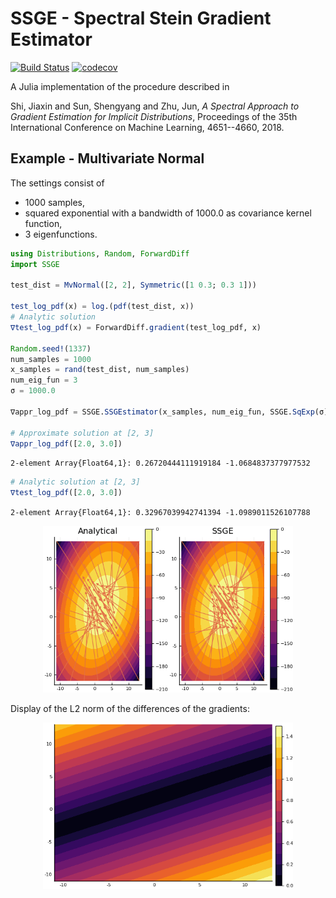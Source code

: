 # SSGE - Spectral Stein Gradient Estimator

[![Build Status](https://travis-ci.org/tpielok/SSGE.jl.svg?branch=master)](https://travis-ci.org/tpielok/SSGE.jl)
[![codecov](https://codecov.io/gh/tpielok/SSGE.JL/branch/master/graph/badge.svg)](https://codecov.io/gh/tpielok/SSGE.JL)


A Julia implementation of the procedure described in 

Shi, Jiaxin and Sun, Shengyang and Zhu, Jun,
*A Spectral Approach to Gradient Estimation for Implicit Distributions*,
Proceedings of the 35th International Conference on Machine Learning,
4651--4660,
2018.

## Example - Multivariate Normal

The settings consist of

* 1000 samples,
* squared exponential with a bandwidth of 1000.0 as covariance kernel function,
* 3 eigenfunctions.

```julia
using Distributions, Random, ForwardDiff
import SSGE

test_dist = MvNormal([2, 2], Symmetric([1 0.3; 0.3 1]))
    
test_log_pdf(x) = log.(pdf(test_dist, x))
# Analytic solution
∇test_log_pdf(x) = ForwardDiff.gradient(test_log_pdf, x)
    
Random.seed!(1337)
num_samples = 1000
x_samples = rand(test_dist, num_samples)
num_eig_fun = 3
σ = 1000.0

∇appr_log_pdf = SSGE.SSGEstimator(x_samples, num_eig_fun, SSGE.SqExp(σ))

# Approximate solution at [2, 3]
∇appr_log_pdf([2.0, 3.0])
```
`2-element Array{Float64,1}:
  0.26720444111919184
 -1.0684837377977532 `
```julia
# Analytic solution at [2, 3]
∇test_log_pdf([2.0, 3.0])
```
`2-element Array{Float64,1}:
  0.32967039942741394
 -1.0989011526107788
`


<p align="center">
<img width="400px" src="results/cmp_dir.png"/>
</p>

Display of the L2 norm of the differences of the gradients<!--- This is an HTML comment in Markdown , i.e.
$$||\nabla \log(q) - \tilde\nabla \log(q)||_2,$$
where $q \sim \mathcal{N}(\begin{bmatrix} 0 \\ 0 \end{bmatrix},
\begin{bmatrix} 1 & 0.3 \\ 0.3 & 1 \end{bmatrix})$ yields-->:

<p align="center">
<img width="400px" src="results/diff_dir_norm.png"/>
</p>